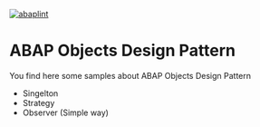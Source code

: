 [![abaplint](https://travis-ci.com/s-cbrunn/ABAPOODesignPattern.svg?branch=master)](https://travis-ci.com/s-cbrunn/ABAPOODesignPattern)

# ABAP Objects Design Pattern
You find here some samples about ABAP Objects Design Pattern


* Singelton
* Strategy
* Observer (Simple way)
